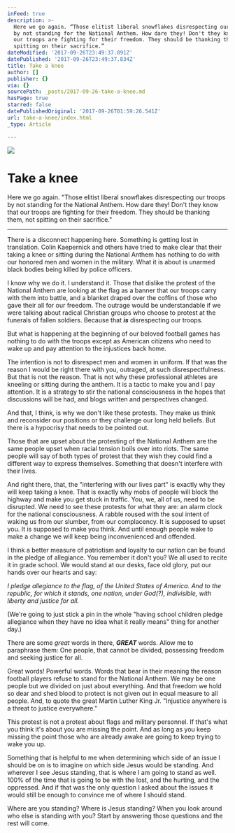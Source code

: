 ```yaml
---
inFeed: true
description: >-
  Here we go again. “Those elitist liberal snowflakes disrespecting our troops
  by not standing for the National Anthem. How dare they! Don't they know that
  our troops are fighting for their freedom. They should be thanking them, not
  spitting on their sacrifice.”
dateModified: '2017-09-26T23:49:37.091Z'
datePublished: '2017-09-26T23:49:37.834Z'
title: Take a knee
author: []
publisher: {}
via: {}
sourcePath: _posts/2017-09-26-take-a-knee.md
hasPage: true
starred: false
datePublishedOriginal: '2017-09-26T01:59:26.541Z'
url: take-a-knee/index.html
_type: Article

---
```

![](https://imgflo.herokuapp.com/graph/2b2431f8e7ba7b0/a48422b50d50d275ac639c7e7c77b978/croprotate.jpg?cropheight=1876&cropwidth=1936&degrees=0&input=https%3A%2F%2Fthe-grid-user-content.s3-us-west-2.amazonaws.com%2F38a71b7e-8504-42c1-b539-0ae04e3d89d6.jpg&x=0&y=31)

# Take a knee

Here we go again. "Those elitist liberal snowflakes disrespecting our troops by not standing for the National Anthem. How dare they! Don't they know that our troops are fighting for their freedom. They should be thanking them, not spitting on their sacrifice."

---

There is a disconnect happening here. Something is getting lost in translation. Colin Kaepernick and others have tried to make clear that their taking a knee or sitting during the National Anthem has nothing to do with our honored men and women in the military. What it is about is unarmed black bodies being killed by police officers.

I know why we do it. I understand it. Those that dislike the protest of the National Anthem are looking at the flag as a banner that our troops carry with them into battle, and a blanket draped over the coffins of those who gave their all for our freedom. The outrage would be understandable if we were talking about radical Christian groups who choose to protest at the funerals of fallen soldiers. Because that _**is**_ disrespecting our troops.

But what is happening at the beginning of our beloved football games has nothing to do with the troops except as American citizens who need to wake up and pay attention to the injustices back home.

The intention is not to disrespect men and women in uniform. If that was the reason I would be right there with you, outraged, at such disrespectfulness. But that is not the reason. That is not why these professional athletes are kneeling or sitting during the anthem. It is a tactic to make you and I pay attention. It is a strategy to stir the national consciousness in the hopes that discussions will be had, and blogs written and perspectives changed.

And that, I think, is why we don't like these protests. They make us think and reconsider our positions or they challenge our long held beliefs. But there is a hypocrisy that needs to be pointed out.

Those that are upset about the protesting of the National Anthem are the same people upset when racial tension boils over into riots. The same people will say of both types of protest that they wish they could find a different way to express themselves. Something that doesn't interfere with their lives.

And right there, that, the "interfering with our lives part" is exactly why they will keep taking a knee. That is exactly why mobs of people will block the highway and make you get stuck in traffic. You, we, all of us, need to be disrupted. We need to see these protests for what they are: an alarm clock for the national consciousness. A rabble roused with the soul intent of waking us from our slumber, from our complacency. It is supposed to upset you. It is supposed to make you think. And until enough people wake to make a change we will keep being inconvenienced and offended.

I think a better measure of patriotism and loyalty to our nation can be found in the pledge of allegiance. You remember it don't you? We all used to recite it in grade school. We would stand at our desks, face old glory, put our hands over our hearts and say:

_I pledge allegiance to the flag, of the United States of America. And to the republic, for which it stands, one nation, under God(?), indivisible, with liberty and justice for all._

(We're going to just stick a pin in the whole "having school children pledge allegiance when they have no idea what it really means" thing for another day.)

There are some _great_ words in there, _**GREAT**_ words. Allow me to paraphrase them: One people, that cannot be divided, possessing freedom and seeking justice for all.

Great words! Powerful words. Words that bear in their meaning the reason football players refuse to stand for the National Anthem. We may be one people but we divided on just about everything. And that freedom we hold so dear and shed blood to protect is not given out in equal measure to all people. And, to quote the great Martin Luther King Jr. "Injustice anywhere is a threat to justice everywhere."

This protest is not a protest about flags and military personnel. If that's what you think it's about you are missing the point. And as long as you keep missing the point those who are already awake are going to keep trying to wake you up.

Something that is helpful to me when determining which side of an issue I should be on is to imagine on which side Jesus would be standing. And wherever I see Jesus standing, that is where I am going to stand as well. 100% of the time that is going to be with the lost, and the hurting, and the oppressed. And if that was the only question I asked about the issues it would still be enough to convince me of where I should stand.

Where are you standing? Where is Jesus standing? When you look around who else is standing with you? Start by answering those questions and the rest will come.